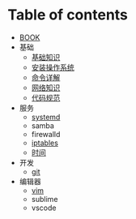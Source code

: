 # Table of contents

* [BOOK](README.md)
* 基础
  * [基础知识](ji-chu/ji-chu-zhi-shi.md)
  * [安装操作系统](ji-chu/an-zhuang-cao-zuo-xi-tong.md)
  * [命令详解](ji-chu/ming-ling-xiang-jie.md)
  * [网络知识](ji-chu/wang-luo-zhi-shi.md)
  * [代码规范](ji-chu/dai-ma-gui-fan.md)
* 服务
  * [systemd](fu-wu/systemd.md)
  * samba
  * firewalld
  * [iptables](fu-wu/iptables.md)
  * [时间](fu-wu/shi-jian.md)
* 开发
  * [git](kai-fa/git.md)
* 编辑器
  * [vim](bian-ji-qi/vim.md)
  * sublime
  * vscode

